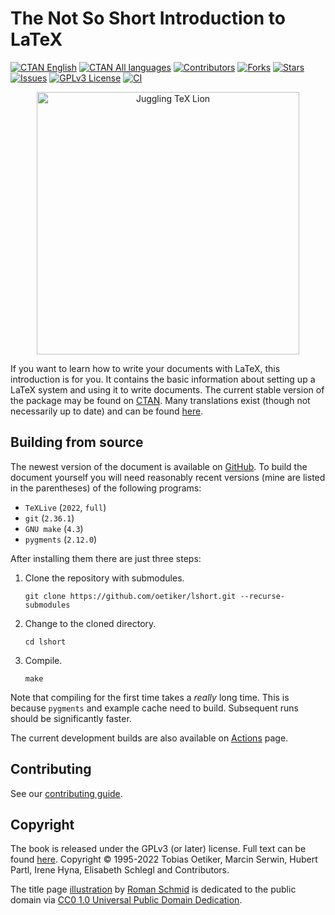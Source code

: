 # The Not So Short Introduction to LaTeX

<!-- URLs can be found at the bottom -->

[![CTAN English][ctan-english-shield]][ctan-english-url]
[![CTAN All languages][ctan-shield]][ctan-url]
[![Contributors][contributors-shield]][contributors-url]
[![Forks][forks-shield]][forks-url] [![Stars][stars-shield]][stars-url]
[![Issues][issues-shield]][issues-url]
[![GPLv3 License][license-shield]][license-url] [![CI][ci-shield]][ci-url]

<div align="center">
  <img
    style="width: 30em"
    alt="Juggling TeX Lion"
    src=".github/readme-lion.svg"
  />
</div>

If you want to learn how to write your documents with LaTeX, this introduction
is for you. It contains the basic information about setting up a LaTeX system
and using it to write documents. The current stable version of the package may
be found on [CTAN][ctan-english-url]. Many translations exist (though not
necessarily up to date) and can be found [here][ctan-url].

## Building from source

The newest version of the document is available on [GitHub][github]. To build
the document yourself you will need reasonably recent versions (mine are listed
in the parentheses) of the following programs:

- `TeXLive` (`2022`, `full`)
- `git` (`2.36.1`)
- `GNU make` (`4.3`)
- `pygments` (`2.12.0`)

After installing them there are just three steps:

1. Clone the repository with submodules.

   `git clone https://github.com/oetiker/lshort.git --recurse-submodules`

2. Change to the cloned directory.

   `cd lshort`

3. Compile.

   `make`

Note that compiling for the first time takes a _really_ long time. This is
because `pygments` and example cache need to build. Subsequent runs should be
significantly faster.

The current development builds are also available on [Actions][ci-url] page.

## Contributing

See our [contributing guide](CONTRIBUTING.MD).

## Copyright

The book is released under the GPLv3 (or later) license. Full text can be found
[here](LICENSE). Copyright © 1995-2022 Tobias Oetiker, Marcin Serwin, Hubert
Partl, Irene Hyna, Elisabeth Schlegl and Contributors.

The title page [illustration](src/images/title-illustration.svg) by [Roman
Schmid][bummzack] is dedicated to the public domain via [CC0 1.0 Universal
Public Domain Dedication][cc0-url].

<!-- URLs -->

[contributors-shield]:
  https://img.shields.io/github/contributors/oetiker/lshort.svg?style=for-the-badge
[contributors-url]: https://github.com/oetiker/lshort/graphs/contributors
[forks-shield]:
  https://img.shields.io/github/forks/oetiker/lshort.svg?style=for-the-badge
[forks-url]: https://github.com/oetiker/lshort/network/members
[stars-shield]:
  https://img.shields.io/github/stars/oetiker/lshort.svg?style=for-the-badge
[stars-url]: https://github.com/oetiker/lshort/stargazers
[issues-shield]:
  https://img.shields.io/github/issues/oetiker/lshort.svg?style=for-the-badge
[issues-url]: https://github.com/oetiker/lshort/issues
[license-shield]:
  https://img.shields.io/github/license/oetiker/lshort.svg?style=for-the-badge
[license-url]: https://github.com/oetiker/lshort/blob/master/LICENSE
[ci-shield]:
  https://img.shields.io/github/workflow/status/oetiker/lshort/CI?style=for-the-badge
[ci-url]: https://github.com/oetiker/lshort/actions/workflows/CI.yml
[ctan-english-url]: https://ctan.org/pkg/lshort-english
[ctan-english-shield]:
  https://img.shields.io/badge/CTAN-English-informational?style=for-the-badge
[ctan-url]: https://ctan.org/pkg/lshort
[ctan-shield]:
  https://img.shields.io/badge/CTAN-All-informational?style=for-the-badge
[github]: https://github.com/oetiker/lshort
[cc0-url]: https://creativecommons.org/publicdomain/zero/1.0/
[bummzack]: https://github.com/bummzack
